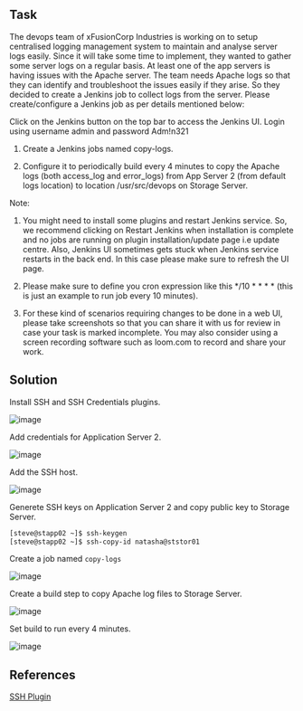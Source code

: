 ## Task
The devops team of xFusionCorp Industries is working on to setup centralised logging management system to maintain and analyse server logs easily. Since it will take some time to implement, they wanted to gather some server logs on a regular basis. At least one of the app servers is having issues with the Apache server. The team needs Apache logs so that they can identify and troubleshoot the issues easily if they arise. So they decided to create a Jenkins job to collect logs from the server. Please create/configure a Jenkins job as per details mentioned below:

Click on the Jenkins button on the top bar to access the Jenkins UI. Login using username admin and password Adm!n321

1. Create a Jenkins jobs named copy-logs.

2. Configure it to periodically build every 4 minutes to copy the Apache logs (both access_log and error_logs) from App Server 2 (from default logs location) to location /usr/src/devops on Storage Server.

Note:

1. You might need to install some plugins and restart Jenkins service. So, we recommend clicking on Restart Jenkins when installation is complete and no jobs are running on plugin installation/update page i.e update centre. Also, Jenkins UI sometimes gets stuck when Jenkins service restarts in the back end. In this case please make sure to refresh the UI page.

2. Please make sure to define you cron expression like this */10 * * * * (this is just an example to run job every 10 minutes).

3. For these kind of scenarios requiring changes to be done in a web UI, please take screenshots so that you can share it with us for review in case your task is marked incomplete. You may also consider using a screen recording software such as loom.com to record and share your work.
## Solution
Install SSH and SSH Credentials plugins.

![image](https://github.com/AdamLisicki/kodekloud-engineer/assets/96197101/69972ef8-25ef-46be-ae43-dcb2f0e7a16f)


Add credentials for Application Server 2.

![image](https://github.com/AdamLisicki/kodekloud-engineer/assets/96197101/dd69b714-eda9-4b46-a1c0-a400f3b1479f)


Add the SSH host.

![image](https://github.com/AdamLisicki/kodekloud-engineer/assets/96197101/6ffdd139-bf7e-4aaf-9abe-0de99e518f25)


Generete SSH keys on Application Server 2 and copy public key to Storage Server.

```sh
[steve@stapp02 ~]$ ssh-keygen
[steve@stapp02 ~]$ ssh-copy-id natasha@ststor01
```

Create a job named `copy-logs`

![image](https://github.com/AdamLisicki/kodekloud-engineer/assets/96197101/f2e44497-de2c-465f-af3c-ad24961ade68)

Create a build step to copy Apache log files to Storage Server.

![image](https://github.com/AdamLisicki/kodekloud-engineer/assets/96197101/6a375056-0efa-49f4-824e-65a3ef7c4e34)


Set build to run every 4 minutes. 

![image](https://github.com/AdamLisicki/kodekloud-engineer/assets/96197101/5d4b2f62-f644-40b8-adf7-e4de85da5a20)


## References

[SSH Plugin](https://plugins.jenkins.io/ssh/)
